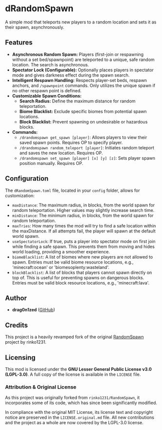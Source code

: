 # dRandomSpawn

A simple mod that teleports new players to a random location and sets it as their spawn, asynchronously.

## Features

*   **Asynchronous Random Spawn:** Players (first-join or respawning without a set bed/spawnpoint) are teleported to a unique, safe random location. The search is asynchronous.
*   **Spectator Lock (Configurable):** Optionally places players in spectator mode and gives darkness effect during the spawn search.
*   **Intelligent Respawn Handling:** Respects player-set beds, respawn anchors, and `/spawnpoint` commands. Only utilizes the unique spawn if no other respawn point is defined.
*   **Customizable Spawn Conditions:**
    *   **Search Radius:** Define the maximum distance for random teleportation.
    *   **Biome Blacklist:** Exclude specific biomes from potential spawn locations.
    *   **Block Blacklist:** Prevent spawning on undesirable or hazardous blocks.
*   **Commands:**
    *   `/drandomspawn get_spawn [player]`: Allows players to view their saved spawn points. Requires OP to specify player.
    *   `/drandomspawn random_teleport [player]`: Initiates random teleport and saves the new location. Requires OP.
    *   `/drandomspawn set_spawn [player] [x] [y] [z]`: Sets player spawn position manually. Requires OP.

## Configuration

The `dRandomSpawn.toml` file, located in your `config` folder, allows for customization:

*   `maxDistance`: The maximum radius, in blocks, from the world spawn for random teleportation. Higher values may slightly increase search time.
*   `minDistance`: The minimum radius, in blocks, from the world spawn for random teleportation.
*   `maxTries`: How many times the mod will try to find a safe location within the maxDistance. If all attempts fail, the player will spawn at the default world spawn.
*   `useSpectatorLock`: If true, puts a player into spectator mode on first join while finding a safe spawn. This prevents them from moving and hides world loading, providing a smoother experience.
*   `biomeBlacklist`: A list of biomes where new players are not allowed to spawn. Entries must be valid biome resource locations, e.g., 'minecraft:ocean' or 'biomesoplenty:wasteland'.
*   `blockBlacklist`: A list of blocks that players cannot spawn directly on top of. This is useful for preventing spawns on dangerous blocks. Entries must be valid block resource locations, e.g., 'minecraft:lava'.

## Author

*   **drag0n1zed** ([GitHub](https://github.com/drag0n1zed))

## Credits

This project is a heavily revamped fork of the original [RandomSpawn](https://github.com/rinko1231/RandomSpawn) project by rinko1231.

## Licensing

This mod is licensed under the **GNU Lesser General Public License v3.0 (LGPL-3.0)**. A full copy of the license is available in the `LICENSE` file.

### Attribution & Original License

As this project was originally forked from `rinko1231/RandomSpawn`, it incorporates some of its code, which has since been significantly modified.

In compliance with the original MIT License, its license text and copyright notice are preserved in the `LICENSE.original.md` file. All new contributions and the project as a whole are now covered by the LGPL-3.0 license.